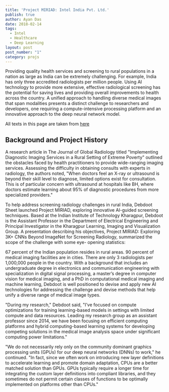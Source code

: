 ```yaml
---
title: 'Project MIRIAD: Intel India Pvt. Ltd.'
publish: true
author: Ayan Das
date: 2018-02-14
tags:
  - Intel
  - Healthcare
  - Deep Learning
layout: post
post_number: "1"
category: projs
---
```


Providing quality health services and screening to rural populations in a nation as large as India can be extremely challenging. For example, India has only three accredited radiologists per million people. Using AI technology to provide more extensive, effective radiological screening has the potential for saving lives and providing overall improvements to health across the country. A unified approach to handling diverse medical images that span modalities presents a distinct challenge to researchers and developers, one requiring a compute-intensive processing platform and an innovative approach to the deep neural network model.

All texts in this page are taken from [here](https://software.intel.com/en-us/articles/success-story-bringing-screening-services-to-rural-india-through-ai)

## Background and Project History

A research article in The Journal of Global Radiology titled "Implementing Diagnostic Imaging Services in a Rural Setting of Extreme Poverty" outlined the obstacles faced by health practitioners to provide wide-ranging imaging services. Assessing the difficulty in obtaining consults with experts in radiology, the authors noted, "When doctors feel an X-ray or ultrasound is beyond their skill level to diagnose, limited options exist for consultation. This is of particular concern with ultrasound at hospitals like BH, where doctors estimate learning about 95% of diagnostic procedures from more specialized providers."

To help address screening radiology challenges in rural India, Debdoot Sheet launched Project MIRIAD, exploring innovative AI-guided screening techniques. Based at the Indian Institute of Technology Kharagpur, Debdoot is the Assistant Professor in the Department of Electrical Engineering and Principal Investigator in the Kharagpur Learning, Imaging and Visualization Group. A presentation describing his objectives, Project MIRIAD: Exploring 3K+ CNNs Beyond ImageNet for Screening Radiology, summarized the scope of the challenge with some eye- opening statistics:

67 percent of the Indian population resides in rural areas.
90 percent of medical imaging facilities are in cities.
There are only 3 radiologists per 1,000,000 people in the country.
With a background that includes an undergraduate degree in electronics and communication engineering with specialization in digital signal processing, a master’s degree in computer vision for medical imaging, and a PhD in computational medical imaging and machine learning, Debdoot is well positioned to devise and apply new AI technologies for addressing the challenge and devise methods that help unify a diverse range of medical image types.

"During my research," Debdoot said, "I’ve focused on compute optimizations for training learning-based models in settings with limited compute and data resources. Leading my research group as an assistant professor since 2014, we have been focusing on efficient computing platforms and hybrid computing-based learning systems for developing competing solutions in the medical image analysis space under significant computing power limitations."

"We do not necessarily rely only on the community dominant graphics processing units (GPUs) for our deep neural networks (DNNs) to work," he continued. "In fact, since we often work on introducing new layer definitions to accelerate learning and promote domain adaptation, CPUs are a better matched solution than GPUs. GPUs typically require a longer time for integrating the custom layer definitions into compliant libraries, and they sometimes do not permit certain classes of functions to be optimally implemented on platforms other than CPUs."

